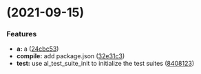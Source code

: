#  (2021-09-15)


### Features

* **a:** a ([24cbc53](https://team.jiuyunso.com/alumy/alumy-none/commits/24cbc5397dd3b99845437cc3016b9aedcf7b0531))
* **compile:** add package.json ([32e31c3](https://team.jiuyunso.com/alumy/alumy-none/commits/32e31c346ec0e59edb8d7f1b6e5e0da0bafd63d9))
* **test:** use al_test_suite_init to initialize the test suites ([8408123](https://team.jiuyunso.com/alumy/alumy-none/commits/840812398dba24873bae454af45c58085dd35af2))



